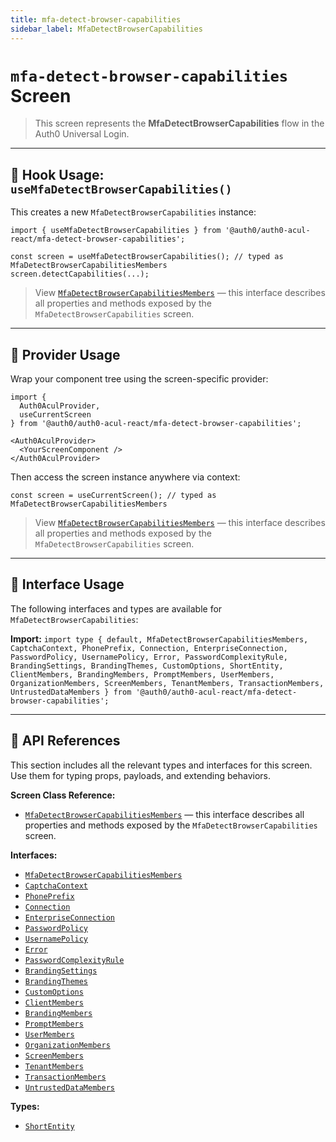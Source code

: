 ```yaml
---
title: mfa-detect-browser-capabilities
sidebar_label: MfaDetectBrowserCapabilities
---
```


# `mfa-detect-browser-capabilities` Screen

> This screen represents the **MfaDetectBrowserCapabilities** flow in the Auth0 Universal Login.

---

## 🔹 Hook Usage: `useMfaDetectBrowserCapabilities()`

This creates a new `MfaDetectBrowserCapabilities` instance:

```tsx
import { useMfaDetectBrowserCapabilities } from '@auth0/auth0-acul-react/mfa-detect-browser-capabilities';

const screen = useMfaDetectBrowserCapabilities(); // typed as MfaDetectBrowserCapabilitiesMembers
screen.detectCapabilities(...);
```

> View [`MfaDetectBrowserCapabilitiesMembers`](https://auth0.github.io/universal-login/interfaces/Classes.MfaDetectBrowserCapabilitiesMembers.html) — this interface describes all properties and methods exposed by the `MfaDetectBrowserCapabilities` screen.

---

## 🔹 Provider Usage

Wrap your component tree using the screen-specific provider:

```tsx
import {
  Auth0AculProvider,
  useCurrentScreen
} from '@auth0/auth0-acul-react/mfa-detect-browser-capabilities';

<Auth0AculProvider>
  <YourScreenComponent />
</Auth0AculProvider>
```

Then access the screen instance anywhere via context:

```tsx
const screen = useCurrentScreen(); // typed as MfaDetectBrowserCapabilitiesMembers
```

> View [`MfaDetectBrowserCapabilitiesMembers`](https://auth0.github.io/universal-login/interfaces/Classes.MfaDetectBrowserCapabilitiesMembers.html) — this interface describes all properties and methods exposed by the `MfaDetectBrowserCapabilities` screen.

---

## 🔹 Interface Usage

The following interfaces and types are available for `MfaDetectBrowserCapabilities`:

**Import:**
`import type { default, MfaDetectBrowserCapabilitiesMembers, CaptchaContext, PhonePrefix, Connection, EnterpriseConnection, PasswordPolicy, UsernamePolicy, Error, PasswordComplexityRule, BrandingSettings, BrandingThemes, CustomOptions, ShortEntity, ClientMembers, BrandingMembers, PromptMembers, UserMembers, OrganizationMembers, ScreenMembers, TenantMembers, TransactionMembers, UntrustedDataMembers } from '@auth0/auth0-acul-react/mfa-detect-browser-capabilities';`

---

## 🔸 API References

This section includes all the relevant types and interfaces for this screen. Use them for typing props, payloads, and extending behaviors.

**Screen Class Reference:**  
- [`MfaDetectBrowserCapabilitiesMembers`](https://auth0.github.io/universal-login/interfaces/Classes.MfaDetectBrowserCapabilitiesMembers.html) — this interface describes all properties and methods exposed by the `MfaDetectBrowserCapabilities` screen.

**Interfaces:**
- [`MfaDetectBrowserCapabilitiesMembers`](https://auth0.github.io/universal-login/interfaces/Classes.MfaDetectBrowserCapabilitiesMembers.html)
- [`CaptchaContext`](https://auth0.github.io/universal-login/interfaces/Classes.CaptchaContext.html)
- [`PhonePrefix`](https://auth0.github.io/universal-login/interfaces/Classes.PhonePrefix.html)
- [`Connection`](https://auth0.github.io/universal-login/interfaces/Classes.Connection.html)
- [`EnterpriseConnection`](https://auth0.github.io/universal-login/interfaces/Classes.EnterpriseConnection.html)
- [`PasswordPolicy`](https://auth0.github.io/universal-login/interfaces/Classes.PasswordPolicy.html)
- [`UsernamePolicy`](https://auth0.github.io/universal-login/interfaces/Classes.UsernamePolicy.html)
- [`Error`](https://auth0.github.io/universal-login/interfaces/Classes.Error.html)
- [`PasswordComplexityRule`](https://auth0.github.io/universal-login/interfaces/Classes.PasswordComplexityRule.html)
- [`BrandingSettings`](https://auth0.github.io/universal-login/interfaces/Classes.BrandingSettings.html)
- [`BrandingThemes`](https://auth0.github.io/universal-login/interfaces/Classes.BrandingThemes.html)
- [`CustomOptions`](https://auth0.github.io/universal-login/interfaces/Classes.CustomOptions.html)
- [`ClientMembers`](https://auth0.github.io/universal-login/interfaces/Classes.ClientMembers.html)
- [`BrandingMembers`](https://auth0.github.io/universal-login/interfaces/Classes.BrandingMembers.html)
- [`PromptMembers`](https://auth0.github.io/universal-login/interfaces/Classes.PromptMembers.html)
- [`UserMembers`](https://auth0.github.io/universal-login/interfaces/Classes.UserMembers.html)
- [`OrganizationMembers`](https://auth0.github.io/universal-login/interfaces/Classes.OrganizationMembers.html)
- [`ScreenMembers`](https://auth0.github.io/universal-login/interfaces/Classes.ScreenMembers.html)
- [`TenantMembers`](https://auth0.github.io/universal-login/interfaces/Classes.TenantMembers.html)
- [`TransactionMembers`](https://auth0.github.io/universal-login/interfaces/Classes.TransactionMembers.html)
- [`UntrustedDataMembers`](https://auth0.github.io/universal-login/interfaces/Classes.UntrustedDataMembers.html)


**Types:**
- [`ShortEntity`](https://auth0.github.io/universal-login/types/Classes.ShortEntity.html)
